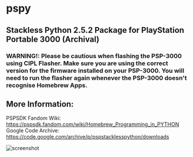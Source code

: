 # pspy
## Stackless Python 2.5.2 Package for PlayStation Portable 3000 (Archival)

### WARNING!: Please be cautious when flashing the PSP-3000 using CIPL Flasher. Make sure you are using the correct version for the firmware installed on your PSP-3000. You will need to run the flasher again whenever the PSP-3000 doesn't recognise Homebrew Apps.

## More Information:
PSPSDK Fandom Wiki: https://pspsdk.fandom.com/wiki/Homebrew_Programming_in_PYTHON \
Google Code Archive: https://code.google.com/archive/p/pspstacklesspython/downloads

![screenshot](https://github.com/TheMindVirus/pspy/blob/main/screenshot.png)

